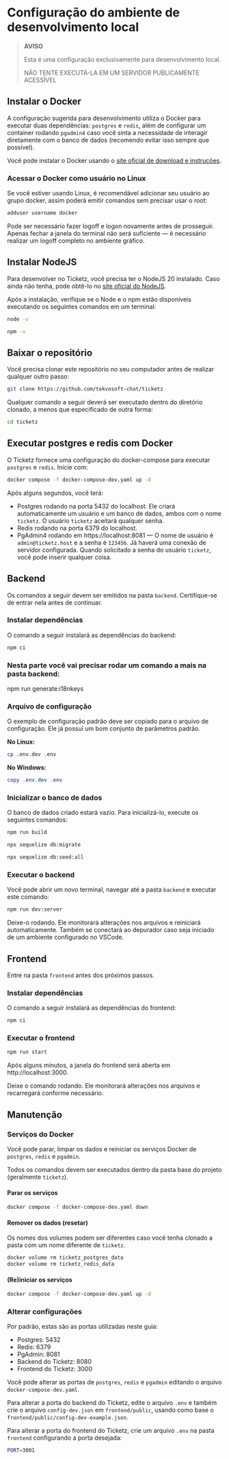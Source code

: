 # Configuração do ambiente de desenvolvimento local

> **AVISO**
>
> Esta é uma configuração exclusivamente para desenvolvimento local.
>
> NÃO TENTE EXECUTÁ-LA EM UM SERVIDOR PUBLICAMENTE ACESSÍVEL

## Instalar o Docker

A configuração sugerida para desenvolvimento utiliza o Docker para executar duas dependências: `postgres` e `redis`, além de configurar um container rodando `pgadmin4` caso você sinta a necessidade de interagir diretamente com o banco de dados (recomendo evitar isso sempre que possível).

Você pode instalar o Docker usando o [site oficial de download e instruções](https://docs.docker.com/engine/install/).

### Acessar o Docker como usuário no Linux

Se você estiver usando Linux, é recomendável adicionar seu usuário ao grupo docker, assim poderá emitir comandos sem precisar usar o root:

```bash
adduser username docker
```

Pode ser necessário fazer logoff e logon novamente antes de prosseguir. Apenas fechar a janela do terminal não será suficiente — é necessário realizar um logoff completo no ambiente gráfico.

## Instalar NodeJS

Para desenvolver no Ticketz, você precisa ter o NodeJS 20 instalado. Caso ainda não tenha, pode obtê-lo no [site oficial do NodeJS](https://nodejs.org/en/download/prebuilt-binaries).

Após a instalação, verifique se o Node e o npm estão disponíveis executando os seguintes comandos em um terminal:

```bash
node -v

npm -v
```

## Baixar o repositório

Você precisa clonar este repositório no seu computador antes de realizar qualquer outro passo:

```bash
git clone https://github.com/tekvosoft-chat/ticketz
```

Qualquer comando a seguir deverá ser executado dentro do diretório clonado, a menos que especificado de outra forma:

```bash
cd ticketz
```

## Executar postgres e redis com Docker

O Ticketz fornece uma configuração do docker-compose para executar `postgres` e `redis`. Inicie com:

```bash
docker compose -f docker-compose-dev.yaml up -d
```

Após alguns segundos, você terá:

- Postgres rodando na porta 5432 do localhost. Ele criará automaticamente um usuário e um banco de dados, ambos com o nome `ticketz`. O usuário `ticketz` aceitará qualquer senha.
- Redis rodando na porta 6379 do localhost.
- PgAdmin4 rodando em https://localhost:8081 — O nome de usuário é `admin@ticketz.host` e a senha é `123456`. Já haverá uma conexão de servidor configurada. Quando solicitado a senha do usuário `ticketz`, você pode inserir qualquer coisa.

## Backend

Os comandos a seguir devem ser emitidos na pasta `backend`. Certifique-se de entrar nela antes de continuar.

### Instalar dependências

O comando a seguir instalará as dependências do backend:

```bash
npm ci
```

### Nesta parte você vai precisar rodar um comando a mais na pasta backend:

npm run generate:i18nkeys



### Arquivo de configuração

O exemplo de configuração padrão deve ser copiado para o arquivo de configuração. Ele já possui um bom conjunto de parâmetros padrão.

**No Linux:**

```bash
cp .env.dev .env
```

**No Windows:**

```powershell
copy .env.dev .env
```

### Inicializar o banco de dados

O banco de dados criado estará vazio. Para inicializá-lo, execute os seguintes comandos:

```bash
npm run build

npx sequelize db:migrate

npx sequelize db:seed:all
```

### Executar o backend

Você pode abrir um novo terminal, navegar até a pasta `backend` e executar este comando:

```bash
npm run dev:server
```

Deixe-o rodando. Ele monitorará alterações nos arquivos e reiniciará automaticamente. Também se conectará ao depurador caso seja iniciado de um ambiente configurado no VSCode.

## Frontend

Entre na pasta `frontend` antes dos próximos passos.

### Instalar dependências

O comando a seguir instalará as dependências do frontend:

```bash
npm ci
```

### Executar o frontend

```bash
npm run start
```

Após alguns minutos, a janela do frontend será aberta em http://localhost:3000.

Deixe o comando rodando. Ele monitorará alterações nos arquivos e recarregará conforme necessário.

## Manutenção

### Serviços do Docker

Você pode parar, limpar os dados e reiniciar os serviços Docker de `postgres`, `redis` e `pgadmin`.

Todos os comandos devem ser executados dentro da pasta base do projeto (geralmente `ticketz`).

#### Parar os serviços

```bash
docker compose -f docker-compose-dev.yaml down
```

#### Remover os dados (resetar)

Os nomes dos volumes podem ser diferentes caso você tenha clonado a pasta com um nome diferente de `ticketz`.

```bash
docker volume rm ticketz_postgres_data
docker volume rm ticketz_redis_data
```

#### (Re)iniciar os serviços

```bash
docker compose -f docker-compose-dev.yaml up -d
```

### Alterar configurações

Por padrão, estas são as portas utilizadas neste guia:

- Postgres: 5432
- Redis: 6379
- PgAdmin: 8081
- Backend do Ticketz: 8080
- Frontend do Ticketz: 3000

Você pode alterar as portas de `postgres`, `redis` e `pgadmin` editando o arquivo `docker-compose-dev.yaml`.

Para alterar a porta do backend do Ticketz, edite o arquivo `.env` e também crie o arquivo `config-dev.json` em `frontend/public`, usando como base o `frontend/public/config-dev-example.json`.

Para alterar a porta do frontend do Ticketz, crie um arquivo `.env` na pasta `frontend` configurando a porta desejada:

```bash
PORT=3001
```
